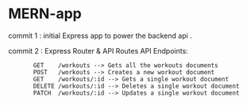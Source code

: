 # MERN-app

commit 1 : initial Express app to power the backend api .
          
commit 2 : Express Router & API Routes 
               API Endpoints:
     
           GET    /workouts --> Gets all the workouts documents
           POST   /workouts --> Creates a new workout document 
           GET    /workouts/:id --> Gets a single workout document
           DELETE /workouts/:id --> Deletes a single workout document
           PATCH  /workouts/:id --> Updates a single workout document
